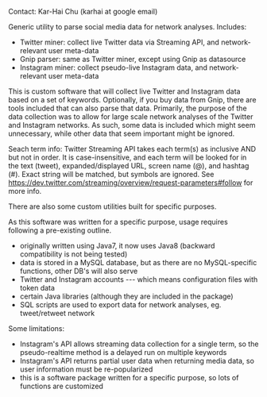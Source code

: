Contact: Kar-Hai Chu (karhai at google email)

Generic utility to parse social media data for network analyses. Includes:

- Twitter miner: collect live Twitter data via Streaming API, and network-relevant user meta-data
- Gnip parser: same as Twitter miner, except using Gnip as datasource
- Instagram miner: collect pseudo-live Instagram data, and network-relevant user meta-data

This is custom software that will collect live Twitter and Instagram data based on a set of keywords. Optionally, if you buy data from Gnip, there are tools included that can also parse that data. Primarily, the purpose of the data collection was to allow for large scale network analyses of the Twitter and Instagram networks. As such, some data is included which might seem unnecessary, while other data that seem important might be ignored.

Seach term info: Twitter Streaming API takes each term(s) as inclusive AND but not in order. It is case-insensitive, and each term will be looked for in the text (tweet), expanded/displayed URL, screen name (@), and hashtag (#). Exact string will be matched, but symbols are ignored. See https://dev.twitter.com/streaming/overview/request-parameters#follow for more info.

There are also some custom utilities built for specific purposes.

As this software was written for a specific purpose, usage requires following a pre-existing outline.

- originally written using Java7, it now uses Java8 (backward compatibility is not being tested)
- data is stored in a MySQL database, but as there are no MySQL-specific functions, other DB's will also serve 
- Twitter and Instagram accounts --- which means configuration files with token data
- certain Java libraries (although they are included in the package)
- SQL scripts are used to export data for network analyses, eg. tweet/retweet network

Some limitations:

- Instagram's API allows streaming data collection for a single term, so the pseudo-realtime method is a delayed run on multiple keywords
- Instagram's API returns partial user data when returning media data, so user information must be re-popularized
- this is a software package written for a specific purpose, so lots of functions are customized
